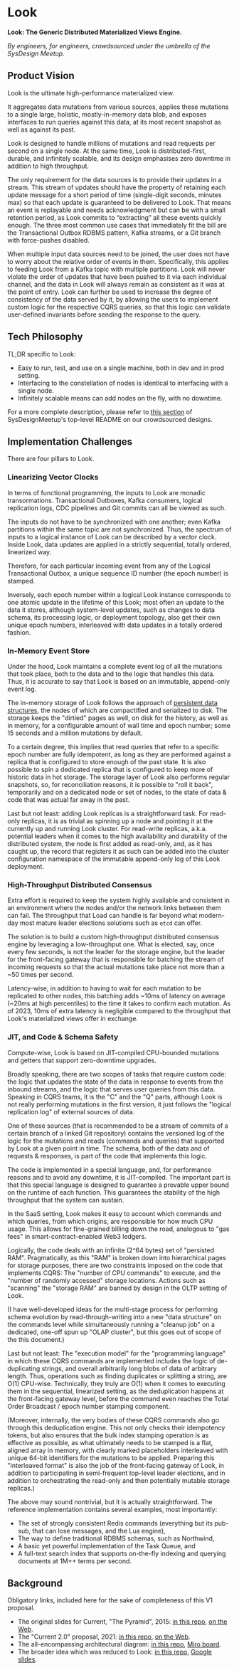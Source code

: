 # Look

**Look: The Generic Distributed Materialized Views Engine.**

_By engineers, for engineers, crowdsourced under the umbrella of the SysDesign Meetup._

## Product Vision

Look is the ultimate high-performance materialized view.

It aggregates data mutations from various sources, applies these mutations to a single large, holistic, mostly-in-memory data blob, and exposes interfaces to run queries against this data, at its most recent snapshot as well as against its past.

Look is designed to handle millions of mutations and read requests per second on a single node. At the same time, Look is distributed-first, durable, and infinitely scalable, and its design emphasises zero downtime in addition to high throughput.

The only requirement for the data sources is to provide their updates in a stream. This stream of updates should have the property of retaining each update message for a short period of time (single-digit seconds, minutes max) so that each update is guaranteed to be delivered to Look. That means an event is replayable and needs acknowledgment but can be with a small retention period, as Look commits to “extracting” all these events quickly enough. The three most common use cases that immediately fit the bill are the Transactional Outbox RDBMS pattern, Kafka streams, or a Git branch with force-pushes disabled.

When multiple input data sources need to be joined, the user does not have to worry about the relative order of events in them. Specifically, this applies to feeding Look from a Kafka topic with multiple partitions. Look will never violate the order of updates that have been pushed to it via each individual channel, and the data in Look will always remain as consistent as it was at the point of entry. Look can further be used to increase the degree of consistency of the data served by it, by allowing the users to implement custom logic for the respective CQRS queries, so that this logic can validate user-defined invariants before sending the response to the query.

## Tech Philosophy

TL;DR specific to Look:

* Easy to run, test, and use on a single machine, both in dev and in prod setting.
* Interfacing to the constellation of nodes is identical to interfacing with a single node.
* Infinitely scalable means can add nodes on the fly, with no downtime.

For a more complete description, please refer to [this section](https://github.com/SysDesignMeetup/sdm#educational-designs) of SysDesignMeetup's top-level README on our crowdsourced designs.

## Implementation Challenges

There are four pillars to Look.

### Linearizing Vector Clocks

In terms of functional programming, the inputs to Look are monadic transormations. Transactional Outboxes, Kafka consumers, logical replication logs, CDC pipelines and Git commits can all be viewed as such.

The inputs do not have to be synchronized with one another; even Kafka partitions within the same topic are not synchronized. Thus, the spectrum of inputs to a logical instance of Look can be described by a vector clock. Inside Look, data updates are applied in a strictly sequential, totally ordered, linearized way.

Therefore, for each particular incoming event from any of the Logical Transactional Outbox, a unique sequence ID number (the epoch number) is stamped.

Inversely, each epoch number within a logical Look instance corresponds to one atomic update in the lifetime of this Look; most often an update to the data it stores, although system-level updates, such as changes to data schema, its processing logic, or deployment topology, also get their own unique epoch numbers, interleaved with data updates in a totally ordered fashion.

### In-Memory Event Store

Under the hood, Look maintains a complete event log of all the mutations that took place, both to the data and to the logic that handles this data. Thus, it is accurate to say that Look is based on an immutable, append-only event log.

The in-memory storage of Look follows the approach of [persistent data structures](https://en.wikipedia.org/wiki/Persistent_data_structure), the nodes of which are compactified and serialized to disk. The storage keeps the "dirtied" pages as well, on disk for the history, as well as in memory, for a configurable amount of wall time and epoch number; some 15 seconds and a million mutations by default.

To a certain degree, this implies that read queries that refer to a specific epoch number are fully idempotent, as long as they are performed against a replica that is configured to store enough of the past state. It is also possible to spin a dedicated replica that is configured to keep more of historic data in hot storage. The storage layer of Look also performs regular snapshots, so, for reconciliation reasons, it is possible to "roll it back", temporarily and on a dedicated node or set of nodes, to the state of data & code that was actual far away in the past.

Last but not least: adding Look replicas is a straightforward task. For read-only replicas, it is as trivial as spinning up a node and pointing it at the currently up and running Look cluster. For read-write replicas, a.k.a. potential leaders when it comes to the high availability and durability of the distributed system, the node is first added as read-only, and, as it has caught up, the record that registers it as such can be added into the cluster configuration namespace of the immutable append-only log of this Look deployment.

### High-Throughput Distributed Consensus

Extra effort is required to keep the system highly available and consistent in an environment where the nodes and/or the network links between them can fail. The throughput that Load can handle is far beyond what modern-day most mature leader elections solutions such as `etcd` can offer.

The solution is to build a custom high-throughput distributed consensus engine by leveraging a low-throughput one. What is elected, say, once every few seconds, is not the leader for the storage engine, but the leader for the front-facing gateway that is responsible for batching the stream of incoming requests so that the actual mutations take place not more than a ~50 times per second.

Latency-wise, in addition to having to wait for each mutation to be replicated to other nodes, this batching adds ~10ms of latency on average (~20ms at high percentiles) to the time it takes to confirm each mutation. As of 2023, 10ms of extra latency is negligible compared to the throughput that Look's materialized views offer in exchange. 

### JIT, and Code & Schema Safety

Compute-wise, Look is based on JIT-compiled CPU-bounded mutations and getters that support zero-downtime upgrades.

Broadly speaking, there are two scopes of tasks that require custom code: the logic that updates the state of the data in response to events from the inbound streams, and the logic that serves user queries from this data. Speaking in CQRS teams, it is the "C" and the "Q" parts, although Look is not really performing mutations in the first version, it just follows the "logical replication log" of external sources of data.

One of these sources (that is recommended to be a stream of commits of a certain branch of a linked Git repository) contains the versioned log of the logic for the mutations and reads (commands and queries) that supported by Look at a given point in time. The schema, both of the data and of requests & responses, is part of the code that implements this logic.

The code is implemented in a special language, and, for performance reasons and to avoid any downtime, it is JIT-compiled. The important part is that this special language is designed to guarantee a provable upper bound on the runtime of each function. This guarantees the stability of the high throughput that the system can sustain.

In the SaaS setting, Look makes it easy to account which commands and which queries, from which origins, are responsible for how much CPU usage. This allows for fine-grained billing down the road, analogous to "gas fees" in smart-contract-enabled Web3 ledgers.

Logically, the code deals with an infinite (2^64 bytes) set of "persisted RAM". Pragmatically, as this "RAM" is broken down into hierarchical pages for storage purposes, there are two constraints imposed on the code that implements CQRS: The "number of CPU commands" to execute, and the "number of randomly accessed" storage locations. Actions such as "scanning" the "storage RAM" are banned by design in the OLTP setting of Look.

(I have well-developed ideas for the multi-stage process for performing schema evolution by read-through-writing into a new "data structure" on the commands level while simultaneously running a "cleanup job" on a dedicated, one-off spun up "OLAP cluster", but this goes out of scope of the this document.)

Last but not least: The "execution model" for the "programming language" in which these CQRS commands are implemented includes the logic of de-duplicating strings, and overall arbitrarily long blobs of data of arbitrary length. Thus, operations such as finding duplicates or splitting a string, are O(1) CPU-wise. Technically, they truly are O(1) when it comes to executing them in the sequential, linearized setting, as the deduplication happens at the front-facing gateway level, before the command even reaches the Total Order Broadcast / epoch number stamping component.

(Moreover, internally, the very bodies of these CQRS commands also go through this deduplication engine. This not only checks their idempotency tokens, but also ensures that the bulk index stamping operation is as effective as possible, as what ultimately needs to be stamped is a flat, aligned array in memory, with clearly marked placeholders interleaved with unique 64-bit identifiers for the mutations to be applied. Preparing this "interleaved format" is also the job of the front-facing gateway of Look, in addition to participating in semi-frequent top-level leader elections, and in addition to orchestrating the read-only and then potentially mutable storage replicas.)

The above may sound nontrivial, but it is actually straightforward. The reference implementation contains several examples, most importantly:

* The set of strongly consistent Redis commands (everything but its pub-sub, that can lose messages, and the Lua engine),
* The way to define traditional RDBMS schemas, such as Northwind,
* A basic yet powerful implementation of the Task Queue, and
* A full-text search index that supports on-the-fly indexing and querying documents at 1M++ terms per second.

## Background

Obligatory links, included here for the sake of completeness of this V1 proposal.

* The original slides for Current, "The Pyramid", 2015: [in this repo](https://github.com/SysDesignMeetup/look/blob/main/.static/slides-2015.pdf), [on the Web](http://dima.ai/static/current.pdf).
* The "Current 2.0" proposal, 2021: [in this repo](https://github.com/SysDesignMeetup/look/blob/main/.static/doc-2021.md), [on the Web](https://github.com/dkorolev/Current/blob/current20/current20.md).
* The all-encompassing architectural diagram: [in this repo](https://github.com/SysDesignMeetup/look/blob/main/.static/diagram-2022.pdf), [Miro board](https://miro.com/app/board/uXjVOLKwJHU=/).
* The broader idea which was reduced to Look: [in this repo](https://github.com/SysDesignMeetup/look/blob/main/.static/slides-2023.pdf), [Google slides](https://docs.google.com/presentation/d/1fbBD6C4lfvd3A4fNUtT8QxLAZs6njA1VOL1_pdObyIc).

